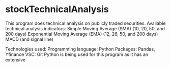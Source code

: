 # stockTechnicalAnalysis

This program does technical analysis on publicly traded securities.
Available technical analysis indicators: 
Simple Moving Average (SMA) (10, 20, 50, and 200 days)
Exponential Moving Average (EMA) (12, 26, 50, and 200 days)
MACD (and signal line)

Technologies used:
Programming language: Python
Packages: Pandas, Yfinance
VSC: Git
Python is being used for this program as it has an extensive
